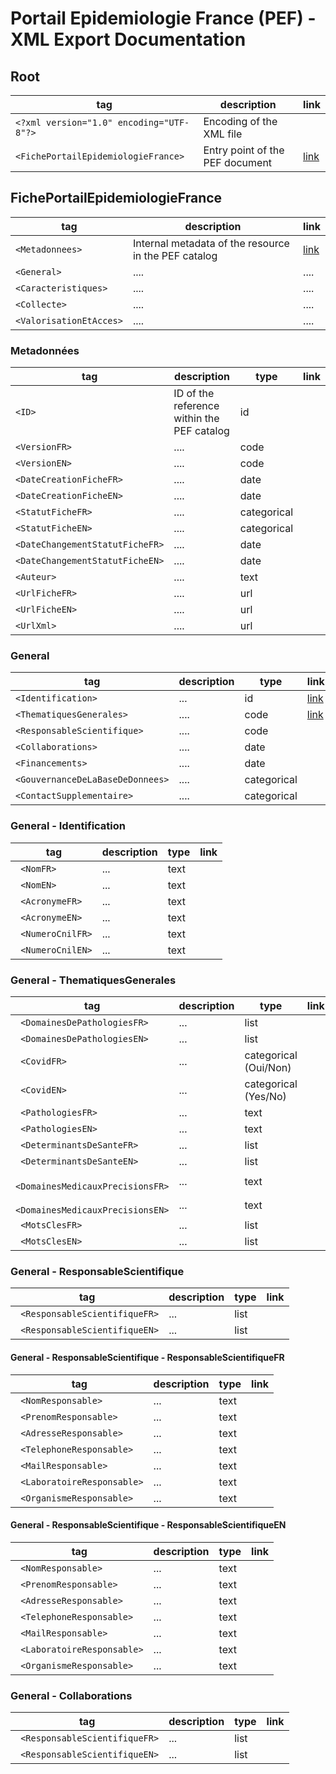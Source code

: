 # Portail Epidemiologie France (PEF) - XML Export Documentation


## Root

| tag                                          | description                     | link                                     |
| -------------------------------------------- | ------------------------------- | ---------------------------------------- |
| ```<?xml version="1.0" encoding="UTF-8"?>``` | Encoding of the XML file        |                                          |
| ```<FichePortailEpidemiologieFrance> ```     | Entry point of the PEF document | [link](#FichePortailEpidemiologieFrance) |

## FichePortailEpidemiologieFrance

| tag                         | description                                           | link                 |
| --------------------------- | ----------------------------------------------------- | -------------------- |
| ```<Metadonnees>```         | Internal metadata of the resource in the  PEF catalog | [link](#metadonnees) |
| ```<General>```             | ....                                                  | ....                 |
| ```<Caracteristiques>```    | ....                                                  | ....                 |
| ```<Collecte>```            | ....                                                  | ....                 |
| ```<ValorisationEtAcces>``` | ....                                                  | ....                 |

### Metadonnées 

| tag                                 | description                                | type        | link |
| ----------------------------------- | ------------------------------------------ | ----------- | ---- |
| ```<ID>```                          | ID of the reference within the PEF catalog | id          |      |
| ```<VersionFR>```                   | ....                                       | code        |      |
| ```<VersionEN>```                   | ....                                       | code        |      |
| ```<DateCreationFicheFR>```         | ....                                       | date        |      |
| ```<DateCreationFicheEN>```         | ....                                       | date        |      |
| ```<StatutFicheFR>```               | ....                                       | categorical |      |
| ```<StatutFicheEN>```               | ....                                       | categorical |      |
| ```<DateChangementStatutFicheFR>``` | ....                                       | date        |      |
| ```<DateChangementStatutFicheEN>``` | ....                                       | date        |      |
| ```<Auteur>```                      | ....                                       | text        |      |
| ```<UrlFicheFR>```                  | ....                                       | url         |      |
| ```<UrlFicheEN>```                  | ....                                       | url         |      |
| ```<UrlXml>```                      | ....                                       | url         |      |


### General

| tag                                  | description | type        | link                                  |
| ------------------------------------ | ----------- | ----------- | ------------------------------------- |
| ```<Identification>```               | ...         | id          | [link](#general-identification)       |
| ```<ThematiquesGenerales>```         | ....        | code        | [link](#general-thematiquesgenerales) |
| ```<ResponsableScientifique>```      | ....        | code        |                                       |
| ```<Collaborations>```               | ....        | date        |                                       |
| ```<Financements>```                 | ....        | date        |                                       |
| ```<GouvernanceDeLaBaseDeDonnees>``` | ....        | categorical |                                       |
| ```<ContactSupplementaire>```        | ....        | categorical |                                       |


### General - Identification
| tag                   | description | type | link |
| --------------------- | ----------- | ---- | ---- |
| ``` <NomFR>```        | ...         | text |      |
| ``` <NomEN>```        | ...         | text |      |
| ``` <AcronymeFR>```   | ...         | text |      |
| ``` <AcronymeEN>```   | ...         | text |      |
| ``` <NumeroCnilFR>``` | ...         | text |      |
| ``` <NumeroCnilEN>``` | ...         | text |      |


### General - ThematiquesGenerales

| tag                                   | description | type                  | link |
| ------------------------------------- | ----------- | --------------------- | ---- |
| ``` <DomainesDePathologiesFR>```      | ...         | <value> list          |      |
| ``` <DomainesDePathologiesEN>```      | ...         | <value> list          |      |
| ``` <CovidFR>```                      | ...         | categorical (Oui/Non) |      |
| ``` <CovidEN>```                      | ...         | categorical (Yes/No)  |      |
| ``` <PathologiesFR>```                | ...         | text                  |      |
| ``` <PathologiesEN>```                | ...         | text                  |      |
| ``` <DeterminantsDeSanteFR>```        | ...         | <value> list          |      |
| ``` <DeterminantsDeSanteEN>```        | ...         | <value> list          |      |
| ``` <DomainesMedicauxPrecisionsFR>``` | ...         | text                  |      |
| ``` <DomainesMedicauxPrecisionsEN>``` | ...         | text                  |      |
| ``` <MotsClesFR>```                   | ...         | <value> list          |      |
| ``` <MotsClesEN>```                   | ...         | <value> list          |      |


### General - ResponsableScientifique

| tag                                | description | type         | link |
| ---------------------------------- | ----------- | ------------ | ---- |
| ``` <ResponsableScientifiqueFR>``` | ...         | <value> list |      |
| ``` <ResponsableScientifiqueEN>``` | ...         | <value> list |      |


#### General - ResponsableScientifique - ResponsableScientifiqueFR

| tag                             | description | type | link |
| ------------------------------- | ----------- | ---- | ---- |
| ``` <NomResponsable>```         | ...         | text |      |
| ``` <PrenomResponsable>```      | ...         | text |      |
| ``` <AdresseResponsable>```     | ...         | text |      |
| ``` <TelephoneResponsable>```   | ...         | text |      |
| ``` <MailResponsable>```        | ...         | text |      |
| ``` <LaboratoireResponsable>``` | ...         | text |      |
| ``` <OrganismeResponsable>```   | ...         | text |      |

#### General - ResponsableScientifique - ResponsableScientifiqueEN

| tag                             | description | type | link |
| ------------------------------- | ----------- | ---- | ---- |
| ``` <NomResponsable>```         | ...         | text |      |
| ``` <PrenomResponsable>```      | ...         | text |      |
| ``` <AdresseResponsable>```     | ...         | text |      |
| ``` <TelephoneResponsable>```   | ...         | text |      |
| ``` <MailResponsable>```        | ...         | text |      |
| ``` <LaboratoireResponsable>``` | ...         | text |      |
| ``` <OrganismeResponsable>```   | ...         | text |      |


### General - Collaborations

| tag                                | description | type         | link |
| ---------------------------------- | ----------- | ------------ | ---- |
| ``` <ResponsableScientifiqueFR>``` | ...         | <value> list |      |
| ``` <ResponsableScientifiqueEN>``` | ...         | <value> list |      |

